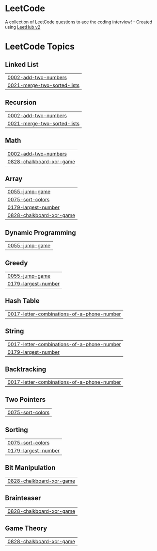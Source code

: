# LeetCode
A collection of LeetCode questions to ace the coding interview! - Created using [LeetHub v2](https://github.com/arunbhardwaj/LeetHub-2.0)

<!---LeetCode Topics Start-->
# LeetCode Topics
## Linked List
|  |
| ------- |
| [0002-add-two-numbers](https://github.com/chagit3266/LeetCode/tree/master/0002-add-two-numbers) |
| [0021-merge-two-sorted-lists](https://github.com/chagit3266/LeetCode/tree/master/0021-merge-two-sorted-lists) |
## Recursion
|  |
| ------- |
| [0002-add-two-numbers](https://github.com/chagit3266/LeetCode/tree/master/0002-add-two-numbers) |
| [0021-merge-two-sorted-lists](https://github.com/chagit3266/LeetCode/tree/master/0021-merge-two-sorted-lists) |
## Math
|  |
| ------- |
| [0002-add-two-numbers](https://github.com/chagit3266/LeetCode/tree/master/0002-add-two-numbers) |
| [0828-chalkboard-xor-game](https://github.com/chagit3266/LeetCode/tree/master/0828-chalkboard-xor-game) |
## Array
|  |
| ------- |
| [0055-jump-game](https://github.com/chagit3266/LeetCode/tree/master/0055-jump-game) |
| [0075-sort-colors](https://github.com/chagit3266/LeetCode/tree/master/0075-sort-colors) |
| [0179-largest-number](https://github.com/chagit3266/LeetCode/tree/master/0179-largest-number) |
| [0828-chalkboard-xor-game](https://github.com/chagit3266/LeetCode/tree/master/0828-chalkboard-xor-game) |
## Dynamic Programming
|  |
| ------- |
| [0055-jump-game](https://github.com/chagit3266/LeetCode/tree/master/0055-jump-game) |
## Greedy
|  |
| ------- |
| [0055-jump-game](https://github.com/chagit3266/LeetCode/tree/master/0055-jump-game) |
| [0179-largest-number](https://github.com/chagit3266/LeetCode/tree/master/0179-largest-number) |
## Hash Table
|  |
| ------- |
| [0017-letter-combinations-of-a-phone-number](https://github.com/chagit3266/LeetCode/tree/master/0017-letter-combinations-of-a-phone-number) |
## String
|  |
| ------- |
| [0017-letter-combinations-of-a-phone-number](https://github.com/chagit3266/LeetCode/tree/master/0017-letter-combinations-of-a-phone-number) |
| [0179-largest-number](https://github.com/chagit3266/LeetCode/tree/master/0179-largest-number) |
## Backtracking
|  |
| ------- |
| [0017-letter-combinations-of-a-phone-number](https://github.com/chagit3266/LeetCode/tree/master/0017-letter-combinations-of-a-phone-number) |
## Two Pointers
|  |
| ------- |
| [0075-sort-colors](https://github.com/chagit3266/LeetCode/tree/master/0075-sort-colors) |
## Sorting
|  |
| ------- |
| [0075-sort-colors](https://github.com/chagit3266/LeetCode/tree/master/0075-sort-colors) |
| [0179-largest-number](https://github.com/chagit3266/LeetCode/tree/master/0179-largest-number) |
## Bit Manipulation
|  |
| ------- |
| [0828-chalkboard-xor-game](https://github.com/chagit3266/LeetCode/tree/master/0828-chalkboard-xor-game) |
## Brainteaser
|  |
| ------- |
| [0828-chalkboard-xor-game](https://github.com/chagit3266/LeetCode/tree/master/0828-chalkboard-xor-game) |
## Game Theory
|  |
| ------- |
| [0828-chalkboard-xor-game](https://github.com/chagit3266/LeetCode/tree/master/0828-chalkboard-xor-game) |
<!---LeetCode Topics End-->